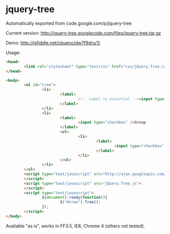 # jquery-tree
Automatically exported from code.google.com/p/jquery-tree

Current version: http://jquery-tree.googlecode.com/files/jquery-tree.tar.gz

Demo: http://jsfiddle.net/cbueno/dw7f9dru/1/

Usage:

```html
<head>
        <link rel="stylesheet" type="text/css" href="css/jQuery.Tree.css" />
</head>

<body>
        <ul id="tree">
                <li>
                        <label>
                                <!-- Label is essential --><input type="checkbox" />Element with checkbox
                        </label>
                </li>
                <li>
                        <label>
                                <input type="checkbox" />Group
                        </label>
                        <ul>
                                <li>
                                        <label>
                                                <input type="checkbox" />Sub-element
                                        </label>
                                </li>
                        </ul>
                </li>
        </ul>
        <script type="text/javascript" src="http://ajax.googleapis.com/ajax/libs/jquery/1.3.2/jquery.min.js">
        </script>
        <script type="text/javascript" src="jQuery.Tree.js">
        </script>
        <script type="text/javascript">
                $(document).ready(function(){
                        $("#tree").Tree();
                });
        </script>
</body>
```

Available "as is", works in FF3.5, IE8, Chrome 4 (others not tested). 
